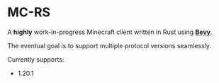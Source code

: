 # MC-RS

A **highly** work-in-progress Minecraft client written in Rust using **[Bevy](https://bevyengine.org/)**.

The eventual goal is to support multiple protocol versions seamlessly.

Currently supports:
- 1.20.1
